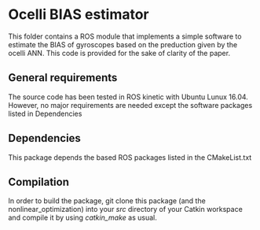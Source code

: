 # Ocelli BIAS estimator
This folder contains a ROS module that implements a simple software to estimate the BIAS of gyroscopes based on the preduction given by the ocelli ANN. This code is provided for the sake of clarity of the paper. 

## General requirements
The source code has been tested in ROS kinetic with Ubuntu Lunux 16.04. However, no major requirements are needed except the software packages listed in Dependencies 

## Dependencies
This package depends the based ROS packages listed in the CMakeList.txt 

## Compilation
In order to build the package, git clone this package (and the nonlinear_optimization) into your *src* directory of your Catkin workspace and compile it by using *catkin_make* as usual.



